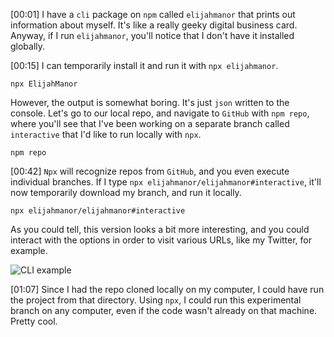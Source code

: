[00:01] I have a `cli` package on `npm` called `elijahmanor` that prints out information about myself. It's like a really geeky digital business card. Anyway, if I run `elijahmanor`, you'll notice that I don't have it installed globally.

[00:15] I can temporarily install it and run it with `npx elijahmanor`. 

```
npx ElijahManor
```

However, the output is somewhat boring. It's just `json` written to the console. Let's go to our local repo, and navigate to `GitHub` with `npm repo`, where you'll see that I've been working on a separate branch called `interactive` that I'd like to run locally with `npx`.

```
npm repo
```

[00:42] `Npx` will recognize repos from `GitHub`, and you even execute individual branches. If I type `npx elijahmanor/elijahmanor#interactive`, it'll now temporarily download my branch, and run it locally. 

```
npx elijahmanor/elijahmanor#interactive
```

As you could tell, this version looks a bit more interesting, and you could interact with the options in order to visit various URLs, like my Twitter, for example.

![CLI example](https://res.cloudinary.com/dg3gyk0gu/image/upload/v1560799657/transcript-images/07-npm-execute-code-from-a-remote-github-branch-with-npx-CLI-example.jpg)

[01:07] Since I had the repo cloned locally on my computer, I could have run the project from that directory. Using `npx`, I could run this experimental branch on any computer, even if the code wasn't already on that machine. Pretty cool.
